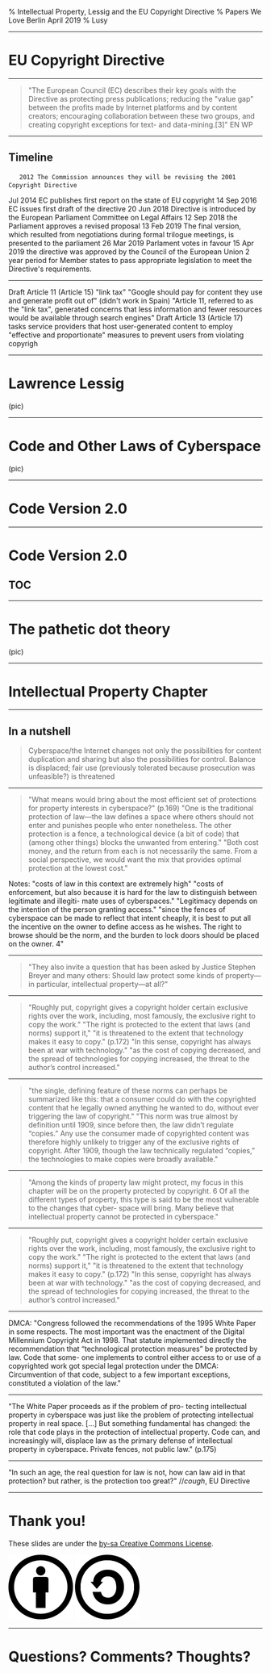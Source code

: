% Intellectual Property, Lessig and the EU Copyright Directive
% Papers We Love Berlin April 2019
% Lusy

---

# EU Copyright Directive

---

> "The European Council (EC) describes their key goals with the Directive as protecting press publications; reducing the "value gap" between the profits made by Internet platforms and by content creators; encouraging collaboration between these two groups, and creating copyright exceptions for text- and data-mining.[3]" EN WP

---

## Timeline

       2012 The Commission announces they will be revising the 2001 Copyright Directive
   Jul 2014 EC publishes first report on the state of EU copyright
14 Sep 2016 EC issues first draft of the directive
20 Jun 2018 Directive is introduced by the European Parliament Committee on Legal Affairs
12 Sep 2018 the Parliament approves a revised proposal
13 Feb 2019 The final version, which resulted from negotiations during formal trilogue meetings, is presented to the parliament
26 Mar 2019 Parlament votes in favour
15 Apr 2019 the directive was approved by the Council of the European Union
2 year period for Member states to pass appropriate legislation to meet the Directive's requirements.

---

Draft Article 11 (Article 15) "link tax" "Google should pay for content they use and generate profit out of" (didn't work in Spain)
"Article 11, referred to as the "link tax", generated concerns that less information and fewer resources would be available through search engines"
Draft Article 13 (Article 17) tasks service providers that host user-generated content to employ "effective and proportionate" measures to prevent users from violating copyrigh

---

# Lawrence Lessig

(pic)

---

# Code and Other Laws of Cyberspace

(pic)

---

# Code Version 2.0

---

# Code Version 2.0
## TOC

---

# The pathetic dot theory

(pic)


---

# Intellectual Property Chapter

---

## In a nutshell

> Cyberspace/the Internet changes not only the possibilities for content duplication and sharing but also the possibilities for control.
> Balance is displaced; fair use (previously tolerated because prosecution was unfeasible?) is threatened

---

> "What means would bring
> about the most efficient set of protections for property interests in cyberspace?" (p.169)
> "One is the traditional protection of
> law—the law defines a space where others should not enter and punishes
> people who enter nonetheless. The other protection is a fence, a technological
> device (a bit of code) that (among other things) blocks the unwanted from
> entering."
> "Both cost money, and the return
> from each is not necessarily the same. From a social perspective, we would
> want the mix that provides optimal protection at the lowest cost."

Notes:
"costs of law in this context are
extremely high"
"costs of enforcement, but also
because it is hard for the law to distinguish between legitimate and illegiti-
mate uses of cyberspaces."
"Legitimacy depends on the intention of the person granting
access."
"since the fences of cyberspace can be made to reflect that intent
cheaply, it is best to put all the incentive on the owner to define access as he
wishes. The right to browse should be the norm, and the burden to lock doors
should be placed on the owner. 4"

---

> "They also invite a question
> that has been asked by Justice Stephen Breyer and many others: Should law
> protect some kinds of property—in particular, intellectual property—at all?"

---

> "Roughly put, copyright gives a copyright holder certain exclusive rights over
> the work, including, most famously, the exclusive right to copy the work."
> "The right is protected to the extent that laws (and norms) support it,"
> "it is threatened to the extent that technology makes it easy to copy." (p.172)
> "In this sense, copyright has always been at war with technology."
> "as the cost of copying decreased, and the spread of technologies for
> copying increased, the threat to the author’s control increased."

---

> "the single, defining feature of these norms can perhaps be summarized like
> this: that a consumer could do with the copyrighted content that he legally
> owned anything he wanted to do, without ever triggering the law of copyright."
> "This norm was true almost by definition until 1909, since before then, the law
> didn’t regulate “copies.” Any use the consumer made of copyrighted content
> was therefore highly unlikely to trigger any of the exclusive rights of copyright.
> After 1909, though the law technically regulated “copies,” the technologies to
> make copies were broadly available."

---

> "Among the kinds of property law might protect, my focus in this chapter
> will be on the property protected by copyright. 6 Of all the different types of
> property, this type is said to be the most vulnerable to the changes that cyber-
> space will bring. Many believe that intellectual property cannot be protected
> in cyberspace."

---

> "Roughly put, copyright gives a copyright holder certain exclusive rights over
> the work, including, most famously, the exclusive right to copy the work."
> "The right is protected to the extent that laws (and norms) support it,"
> "it is threatened to the extent that technology makes it easy to copy." (p.172)
> "In this sense, copyright has always been at war with technology."
> "as the cost of copying decreased, and the spread of technologies for
> copying increased, the threat to the author’s control increased."

---

DMCA:
"Congress followed the recommendations of the 1995 White Paper in some
respects. The most important was the enactment of the Digital Millennium
Copyright Act in 1998. That statute implemented directly the recommendation
that “technological protection measures” be protected by law. Code that some-
one implements to control either access to or use of a copyrighted work got
special legal protection under the DMCA: Circumvention of that code, subject
to a few important exceptions, constituted a violation of the law."

---

"The White Paper proceeds as if the problem of pro-
tecting intellectual property in cyberspace was just like the problem of
protecting intellectual property in real space.
[...]
But something fundamental has changed: the role that code plays in the
protection of intellectual property. Code can, and increasingly will, displace
law as the primary defense of intellectual property in cyberspace. Private
fences, not public law." (p.175)

---

"In such an age, the real question for law is not, how can law aid in that
protection? but rather, is the protection too great?"
//*cough*, EU Directive


---

# Thank you!

These slides are under the [by-sa Creative Commons License](https://creativecommons.org/licenses/by-sa/4.0/).

![by](images/Cc-by_new_white.svg)
![sa](images/Cc-sa_white.svg)

---

# Questions? Comments? Thoughts?
